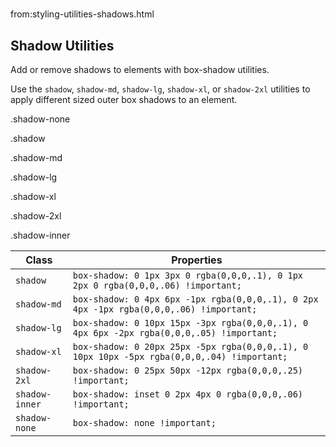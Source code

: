 # 
from:styling-utilities-shadows.html

Shadow Utilities
----------------

Add or remove shadows to elements with box-shadow utilities.

Use the `shadow`, `shadow-md`, `shadow-lg`, `shadow-xl`, or `shadow-2xl` utilities to apply different sized outer box shadows to an element.

.shadow-none

.shadow

.shadow-md

.shadow-lg

.shadow-xl

.shadow-2xl

.shadow-inner

| Class | Properties |
| --- | --- |
| `shadow` | `box-shadow: 0 1px 3px 0 rgba(0,0,0,.1), 0 1px 2px 0 rgba(0,0,0,.06) !important;` |
| `shadow-md` | `box-shadow: 0 4px 6px -1px rgba(0,0,0,.1), 0 2px 4px -1px rgba(0,0,0,.06) !important;` |
| `shadow-lg` | `box-shadow: 0 10px 15px -3px rgba(0,0,0,.1), 0 4px 6px -2px rgba(0,0,0,.05) !important;` |
| `shadow-xl` | `box-shadow: 0 20px 25px -5px rgba(0,0,0,.1), 0 10px 10px -5px rgba(0,0,0,.04) !important;` |
| `shadow-2xl` | `box-shadow: 0 25px 50px -12px rgba(0,0,0,.25) !important;` |
| `shadow-inner` | `box-shadow: inset 0 2px 4px 0 rgba(0,0,0,.06) !important;` |
| `shadow-none` | `box-shadow: none !important;` |